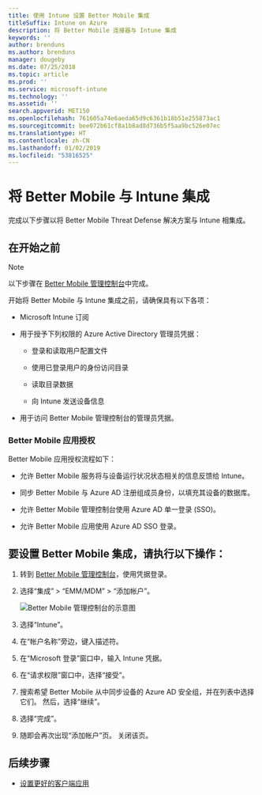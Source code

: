 ```yaml
---
title: 使用 Intune 设置 Better Mobile 集成
titleSuffix: Intune on Azure
description: 将 Better Mobile 连接器与 Intune 集成
keywords: ''
author: brenduns
ms.author: brenduns
manager: dougeby
ms.date: 07/25/2018
ms.topic: article
ms.prod: ''
ms.service: microsoft-intune
ms.technology: ''
ms.assetid: ''
search.appverid: MET150
ms.openlocfilehash: 761605a74e6aeda65d9c6361b18b51e255873ac1
ms.sourcegitcommit: bee072b61cf8a1b8ad8d736b5f5aa9bc526e07ec
ms.translationtype: HT
ms.contentlocale: zh-CN
ms.lasthandoff: 01/02/2019
ms.locfileid: "53816525"
---
```

# <a name="integrate-better-mobile-with-intune"></a>将 Better Mobile 与 Intune 集成

完成以下步骤以将 Better Mobile Threat Defense 解决方案与 Intune 相集成。

## <a name="before-you-begin"></a>在开始之前

> [!NOTE]
> 以下步骤在 [Better Mobile 管理控制台](https://aad.bmobi.net)中完成。

开始将 Better Mobile 与 Intune 集成之前，请确保具有以下各项：

-   Microsoft Intune 订阅

-   用于授予下列权限的 Azure Active Directory 管理员凭据：

    -   登录和读取用户配置文件

    -   使用已登录用户的身份访问目录

    -   读取目录数据

    -   向 Intune 发送设备信息

-   用于访问 Better Mobile 管理控制台的管理员凭据。

### <a name="better-mobile-app-authorization"></a>Better Mobile 应用授权

Better Mobile 应用授权流程如下：

-   允许 Better Mobile 服务将与设备运行状况状态相关的信息反馈给 Intune。

-   同步 Better Mobile 与 Azure AD 注册组成员身份，以填充其设备的数据库。

-   允许 Better Mobile 管理控制台使用 Azure AD 单一登录 (SSO)。

-   允许 Better Mobile 应用使用 Azure AD SSO 登录。

## <a name="to-set-up-better-mobile-integration"></a>要设置 Better Mobile 集成，请执行以下操作：

1. 转到 [Better Mobile 管理控制台](https://aad.bmobi.net)，使用凭据登录。
2. 选择“集成” > “EMM/MDM” > “添加帐户”。

     ![Better Mobile 管理控制台的示意图](media/better_mobile_console.png)
 
3. 选择“Intune”。
4. 在“帐户名称”旁边，键入描述符。 
5. 在“Microsoft 登录”窗口中，输入 Intune 凭据。
6. 在“请求权限”窗口中，选择“接受”。
7. 搜索希望 Better Mobile 从中同步设备的 Azure AD 安全组，并在列表中选择它们。 然后，选择“继续”。
8. 选择“完成”。
9. 随即会再次出现“添加帐户”页。 关闭该页。 

## <a name="next-steps"></a>后续步骤

-   [设置更好的客户端应用](mtd-apps-ios-app-configuration-policy-add-assign.md)